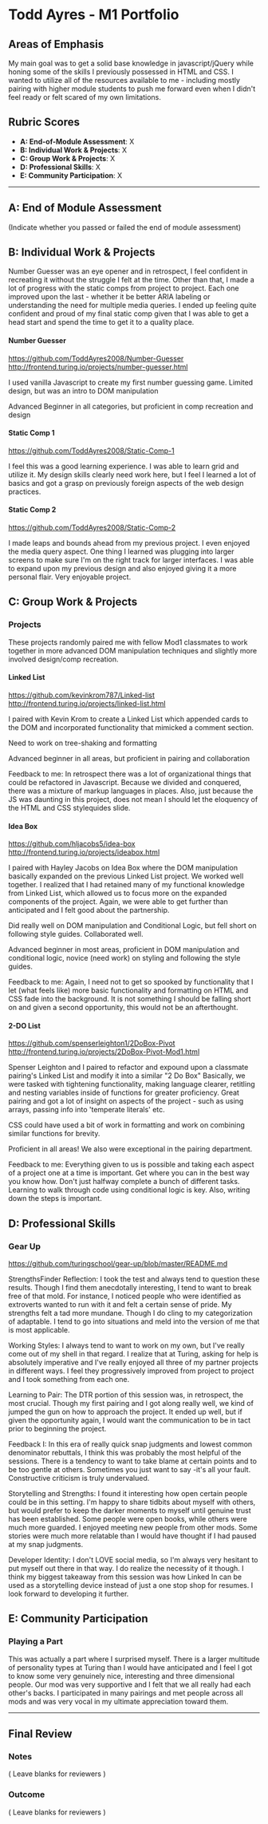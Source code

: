 # Todd Ayres - M1 Portfolio

## Areas of Emphasis

My main goal was to get a solid base knowledge in javascript/jQuery while honing some of the skills I previously possessed in HTML and CSS. I wanted to utilize all of the resources available to me - including mostly pairing with higher module students to push me forward even when I didn't feel ready or felt scared of my own limitations.

## Rubric Scores

* **A: End-of-Module Assessment**: X
* **B: Individual Work & Projects**: X
* **C: Group Work & Projects**: X
* **D: Professional Skills**: X
* **E: Community Participation**: X

-----------------------

## A: End of Module Assessment

(Indicate whether you passed or failed the end of module assessment)


## B: Individual Work & Projects

Number Guesser was an eye opener and in retrospect, I feel confident in recreating it without the struggle I felt at the time. Other than that, I made a lot of progress with the static comps from project to project. Each one improved upon the last - whether it be better ARIA labeling or understanding the need for multiple media queries. I ended up feeling quite confident and proud of my final static comp given that I was able to get a head start and spend the time to get it to a quality place.

#### Number Guesser

https://github.com/ToddAyres2008/Number-Guesser
http://frontend.turing.io/projects/number-guesser.html

I used vanilla Javascript to create my first number guessing game. Limited design, but was an intro to DOM manipulation

Advanced Beginner in all categories, but proficient in comp recreation and design

#### Static Comp 1

https://github.com/ToddAyres2008/Static-Comp-1

I feel this was a good learning experience. I was able to learn grid and utilize it. My design skills clearly need work here, but I feel I learned a lot of basics and got a grasp on previously foreign aspects of the web design practices.

#### Static Comp 2

https://github.com/ToddAyres2008/Static-Comp-2

I made leaps and bounds ahead from my previous project. I even enjoyed the media query aspect. One thing I learned was plugging into larger screens to make sure I'm on the right track for larger interfaces. I was able to expand upon my previous design and also enjoyed giving it a more personal flair. Very enjoyable project.

## C: Group Work & Projects

### Projects

These projects randomly paired me with fellow Mod1 classmates to work together in more advanced DOM manipulation techniques and slightly more involved design/comp recreation.

#### Linked List

https://github.com/kevinkrom787/Linked-list
http://frontend.turing.io/projects/linked-list.html

I paired with Kevin Krom to create a Linked List which appended cards to the DOM and incorporated functionality that mimicked a comment section.

Need to work on tree-shaking and formatting

Advanced beginner in all areas, but proficient in pairing and collaboration

Feedback to me: In retrospect there was a lot of organizational things that could be refactored in Javascript. Because we divided and conquered, there was a mixture of markup languages in places. Also, just because the JS was daunting in this project, does not mean I should let the eloquency of the HTML and CSS stylequides slide.

#### Idea Box

https://github.com/hljacobs5/idea-box
http://frontend.turing.io/projects/ideabox.html

I paired with Hayley Jacobs on Idea Box where the DOM manipulation basically expanded on the previous Linked List project. We worked well together. I realized that I had retained many of my functional knowledge from Linked List, which allowed us to focus more on the expanded components of the project. Again, we were able to get further than anticipated and I felt good about the partnership.

Did really well on DOM manipulation and Conditional Logic, but fell short on following style guides. Collaborated well.

Advanced beginner in most areas, proficient in DOM manipulation and conditional logic, novice (need work) on styling and following the style guides.

Feedback to me: Again, I need not to get so spooked by functionality that I let (what feels like) more basic functionality and formatting on HTML and CSS fade into the background. It is not something I should be falling short on and given a second opportunity, this would not be an afterthought.

#### 2-DO List

https://github.com/spenserleighton1/2DoBox-Pivot
http://frontend.turing.io/projects/2DoBox-Pivot-Mod1.html

Spenser Leighton and I paired to refactor and expound upon a classmate pairing's Linked List and modify it into a similar "2 Do Box" Basically, we were tasked with tightening functionality, making language clearer, retitling and nesting variables inside of functions for greater proficiency. Great pairing and got a lot of insight on aspects of the project - such as using arrays, passing info into 'temperate literals' etc.

CSS could have used a bit of work in formatting and work on combining similar functions for brevity.

Proficient in all areas! We also were exceptional in the pairing department.

Feedback to me: Everything given to us is possible and taking each aspect of a project one at a time is important. Get where you can in the best way you know how. Don't just halfway complete a bunch of different tasks. Learning to walk through code using conditional logic is key. Also, writing down the steps is important.

## D: Professional Skills

### Gear Up
https://github.com/turingschool/gear-up/blob/master/README.md

StrengthsFinder Reflection:
I took the test and always tend to question these results. Though I find them anecdotally interesting, I tend to want to break free of that mold. For instance, I noticed people who were identified as extroverts wanted to run with it and felt a certain sense of pride. My strengths felt a tad more mundane. Though I do cling to my categorization of adaptable. I tend to go into situations and meld into the version of me that is most applicable.

Working Styles:
I always tend to want to work on my own, but I've really come out of my shell in that regard. I realize that at Turing, asking for help is absolutely imperative and I've really enjoyed all three of my partner projects in different ways. I feel they progressively improved from project to project and I took something from each one.

Learning to Pair:
The DTR portion of this session was, in retrospect, the most crucial. Though my first pairing and I got along really well, we kind of jumped the gun on how to approach the project. It ended up well, but if given the opportunity again, I would want the communication to be in tact prior to beginning the project.

Feedback I:
In this era of really quick snap judgments and lowest common denominator rebuttals, I think this was probably the most helpful of the sessions. There is a tendency to want to take blame at certain points and to be too gentle at others. Sometimes you just want to say -it's all your fault. Constructive criticism is truly undervalued.

Storytelling and Strengths:
I found it interesting how open certain people could be in this setting. I'm happy to share tidbits about myself with others, but would prefer to keep the darker moments to myself until genuine trust has been established. Some people were open books, while others were much more guarded. I enjoyed meeting new people from other mods. Some stories were much more relatable than I would have thought if I had paused at my snap judgments.

Developer Identity:
I don't LOVE social media, so I'm always very hesitant to put myself out there in that way. I do realize the necessity of it though. I think my biggest takeaway from this session was how Linked In can be used as a storytelling device instead of just a one stop shop for resumes. I look forward to developing it further.

## E: Community Participation

### Playing a Part

This was actually a part where I surprised myself. There is a larger multitude of personality types at Turing than I would have anticipated and I feel I got to know some very genuinely nice, interesting and three dimensional people. Our mod was very supportive and I felt that we all really had each other's backs. I participated in many pairings and met people across all mods and was very vocal in my ultimate appreciation toward them. 

------------------

## Final Review

### Notes

( Leave blanks for reviewers )

### Outcome

( Leave blanks for reviewers )
